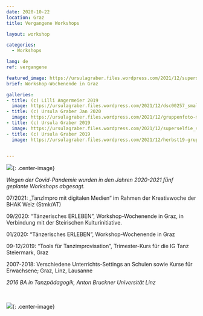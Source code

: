 ```yaml
---
date: 2020-10-22
location: Graz
title: Vergangene Workshops

layout: workshop

categories:
  - Workshops

lang: de
ref: vergangene

featured_image: https://ursulagraber.files.wordpress.com/2021/12/superselfie_small_s_w_contrast.jpg?w=500&fit=crop
brief: Workshop-Wochenende in Graz

galleries:
- title: (c) Lilli Angermeier 2019
  image: https://ursulagraber.files.wordpress.com/2021/12/dsc00257_small.jpg?w=1024&fit=crop
- title: (c) Ursula Graber Jan 2020
  image: https://ursulagraber.files.wordpress.com/2021/12/gruppenfoto-mit-veza_small.png?w=1024&fit=crop
- title: (c) Ursula Graber 2019
  image: https://ursulagraber.files.wordpress.com/2021/12/superselfie_small.jpg?w=1024&fit=crop
- title: (c) Ursula Graber 2019
  image: https://ursulagraber.files.wordpress.com/2021/12/herbst19-gruppenfoto-viele-leute_small.png?w=1024&fit=crop


---
```

![](https://ursulagraber.files.wordpress.com/2021/12/dscf4041.jpg){: .center-image}
<br>

*Wegen der Covid-Pandemie wurden in den Jahren 2020-2021 fünf geplante Workshops abgesagt.*<br>



07/2021: „TanzImpro mit digitalen Medien“ im Rahmen der Kreativwoche der BHAK Weiz (Stmk/AT)<br>

09/2020: “Tänzerisches ERLEBEN”, Workshop-Wochenende in Graz, in Verbindung mit der Steirischen Kulturinitiative.<br>

01/2020: “Tänzerisches ERLEBEN”, Workshop-Wochenende in Graz<br>

09-12/2019: “Tools für Tanzimprovisation”, Trimester-Kurs für die IG Tanz Steiermark, Graz<br>

2007-2018: Verschiedene Unterrichts-Settings an Schulen sowie Kurse für Erwachsene; Graz, Linz, Lausanne<br>

*2016 BA in Tanzpädagogik, Anton Bruckner Universität Linz*

<br>

![](https://ursulagraber.files.wordpress.com/2021/12/portrait-2.jpg){: .center-image}
